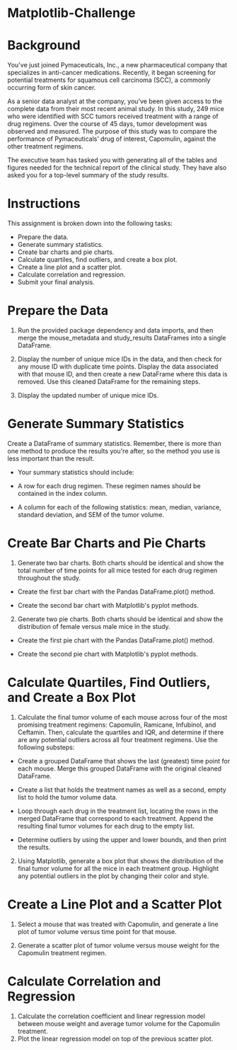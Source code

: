 # Matplotlib-Challenge

# Background

You've just joined Pymaceuticals, Inc., a new pharmaceutical company that specializes in anti-cancer medications. Recently, it began screening for potential treatments for squamous cell carcinoma (SCC), a commonly occurring form of skin cancer.

As a senior data analyst at the company, you've been given access to the complete data from their most recent animal study. In this study, 249 mice who were identified with SCC tumors received treatment with a range of drug regimens. Over the course of 45 days, tumor development was observed and measured. The purpose of this study was to compare the performance of Pymaceuticals’ drug of interest, Capomulin, against the other treatment regimens.

The executive team has tasked you with generating all of the tables and figures needed for the technical report of the clinical study. They have also asked you for a top-level summary of the study results.

# Instructions

This assignment is broken down into the following tasks:
 - Prepare the data.
 - Generate summary statistics.
 - Create bar charts and pie charts.
 - Calculate quartiles, find outliers, and create a box plot.
 - Create a line plot and a scatter plot.
 - Calculate correlation and regression.
 - Submit your final analysis.

# Prepare the Data

 1. Run the provided package dependency and data imports, and then merge the mouse_metadata and study_results DataFrames into a single DataFrame.

 2. Display the number of unique mice IDs in the data, and then check for any mouse ID with duplicate time points. Display the data associated with that mouse ID, and then create a new DataFrame where this data is removed. Use this cleaned DataFrame for the remaining steps.

 3. Display the updated number of unique mice IDs.
 
# Generate Summary Statistics
 
Create a DataFrame of summary statistics. Remember, there is more than one method to produce the results you're after, so the method you use is less important than the result.

 - Your summary statistics should include:

 - A row for each drug regimen. These regimen names should be contained in the index column.

 - A column for each of the following statistics: mean, median, variance, standard deviation, and SEM of the tumor volume.
 
# Create Bar Charts and Pie Charts

 1. Generate two bar charts. Both charts should be identical and show the total number of time points for all mice tested for each drug regimen throughout the study.

   - Create the first bar chart with the Pandas DataFrame.plot() method.

   - Create the second bar chart with Matplotlib's pyplot methods.

 2. Generate two pie charts. Both charts should be identical and show the distribution of female versus male mice in the study.

   - Create the first pie chart with the Pandas DataFrame.plot() method.

   - Create the second pie chart with Matplotlib's pyplot methods.
  
 # Calculate Quartiles, Find Outliers, and Create a Box Plot
 
 1. Calculate the final tumor volume of each mouse across four of the most promising treatment regimens: Capomulin, Ramicane, Infubinol, and Ceftamin. Then, calculate the quartiles and IQR, and determine if there are any potential outliers across all four treatment regimens. Use the following substeps:

   - Create a grouped DataFrame that shows the last (greatest) time point for each mouse. Merge this grouped DataFrame with the original cleaned DataFrame.

   - Create a list that holds the treatment names as well as a second, empty list to hold the tumor volume data.

   - Loop through each drug in the treatment list, locating the rows in the merged DataFrame that correspond to each treatment. Append the resulting final tumor volumes for each drug to the empty list.

   - Determine outliers by using the upper and lower bounds, and then print the results.
  
  2. Using Matplotlib, generate a box plot that shows the distribution of the final tumor volume for all the mice in each treatment group. Highlight any potential outliers in the plot by changing their color and style.
  
# Create a Line Plot and a Scatter Plot
 
 1. Select a mouse that was treated with Capomulin, and generate a line plot of tumor volume versus time point for that mouse.

 2. Generate a scatter plot of tumor volume versus mouse weight for the Capomulin treatment regimen.
 
# Calculate Correlation and Regression

  1. Calculate the correlation coefficient and linear regression model between mouse weight and average tumor volume for the Capomulin treatment.
  2. Plot the linear regression model on top of the previous scatter plot.





